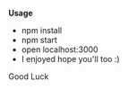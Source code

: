 **Usage**

- npm install
- npm start
- open localhost:3000
- I enjoyed hope you'll too :)

Good Luck
